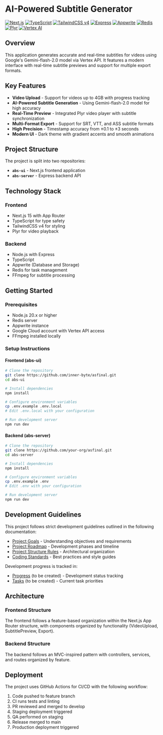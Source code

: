 # AI-Powered Subtitle Generator

[![Next.js](https://img.shields.io/badge/frontend-Next.js%2015-black)](https://nextjs.org/)
[![TypeScript](https://img.shields.io/badge/language-TypeScript-blue)](https://www.typescriptlang.org/)
[![TailwindCSS v4](https://img.shields.io/badge/styling-TailwindCSS%20v4-38bdf8)](https://tailwindcss.com/)
[![Express](https://img.shields.io/badge/backend-Express-green)](https://expressjs.com/)
[![Appwrite](https://img.shields.io/badge/storage-Appwrite-f02e65)](https://appwrite.io/)
[![Redis](https://img.shields.io/badge/queue-Redis-dc382d)](https://redis.io/)
[![Plyr](https://img.shields.io/badge/player-Plyr-purple)](https://plyr.io/)
[![Vertex AI](https://img.shields.io/badge/AI-Gemini%20flash%202.0-1a73e8)](https://cloud.google.com/vertex-ai)

## Overview

This application generates accurate and real-time subtitles for videos using Google's Gemini-flash-2.0 model via Vertex API. It features a modern interface with real-time subtitle previews and support for multiple export formats.

## Key Features

- **Video Upload** - Support for videos up to 4GB with progress tracking
- **AI-Powered Subtitle Generation** - Using Gemini-flash-2.0 model for high accuracy
- **Real-Time Preview** - Integrated Plyr video player with subtitle synchronization
- **Multi-Format Export** - Support for SRT, VTT, and ASS subtitle formats
- **High Precision** - Timestamp accuracy from ±0.1 to ±3 seconds
- **Modern UI** - Dark theme with gradient accents and smooth animations

## Project Structure

The project is split into two repositories:

- **`abs-ui`** - Next.js frontend application 
- **`abs-server`** - Express backend API

## Technology Stack

### Frontend
- Next.js 15 with App Router
- TypeScript for type safety
- TailwindCSS v4 for styling
- Plyr for video playback

### Backend
- Node.js with Express
- TypeScript
- Appwrite (Database and Storage)
- Redis for task management
- FFmpeg for subtitle processing

## Getting Started

### Prerequisites
- Node.js 20.x or higher
- Redis server
- Appwrite instance
- Google Cloud account with Vertex API access
- FFmpeg installed locally

### Setup Instructions

#### Frontend (abs-ui)
```bash
# Clone the repository
git clone https://github.com/inner-byte/asfinal.git
cd abs-ui

# Install dependencies
npm install

# Configure environment variables
cp .env.example .env.local
# Edit .env.local with your configuration

# Run development server
npm run dev
```

#### Backend (abs-server)
```bash
# Clone the repository
git clone https://github.com/your-org/asfinal.git
cd abs-server

# Install dependencies
npm install

# Configure environment variables
cp .env.example .env
# Edit .env with your configuration

# Run development server
npm run dev
```

## Development Guidelines

This project follows strict development guidelines outlined in the following documentation:

- [Project Goals](project_goals.md) - Understanding objectives and requirements
- [Project Roadmap](project_roadmap_and_milestones.md) - Development phases and timeline
- [Project Structure Rules](project_structure_rules.md) - Architectural organization
- [Coding Standards](coding_standards_style_guides.md) - Best practices and style guides

Development progress is tracked in:
- [Progress](progress.md) (to be created) - Development status tracking
- [Tasks](tasks.md) (to be created) - Current task priorities

## Architecture

### Frontend Structure
The frontend follows a feature-based organization within the Next.js App Router structure, with components organized by functionality (VideoUpload, SubtitlePreview, Export).

### Backend Structure
The backend follows an MVC-inspired pattern with controllers, services, and routes organized by feature.

## Deployment

The project uses GitHub Actions for CI/CD with the following workflow:

1. Code pushed to feature branch
2. CI runs tests and linting
3. PR reviewed and merged to develop
4. Staging deployment triggered
5. QA performed on staging
6. Release merged to main
7. Production deployment triggered
